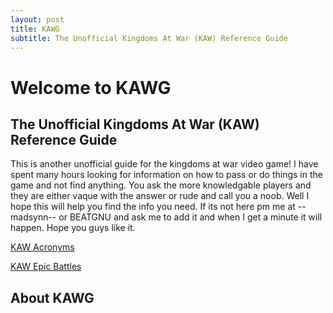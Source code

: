 ```yaml
---
layout: post
title: KAWG
subtitle: The Unofficial Kingdoms At War (KAW) Reference Guide
---
```


# Welcome to KAWG
## The Unofficial Kingdoms At War (KAW) Reference Guide

<p class="message">
  This is another unofficial guide for the kingdoms at war video game!  I have spent many hours looking for information on how to pass or do things in the game and not find anything. You ask the more knowledgable players and they are either vaque with the answer or rude and call you a noob. Well I hope this will help you find the info you need. If its not here pm me at --madsynn-- or BEATGNU and ask me to add it and when I get a minute it will happen. Hope you guys like it.
</p>

[KAW Acronyms](/kaw-reference/acronyms "Kingdoms At War Acronyms")

[KAW Epic Battles](/kaw-reference/battles "Kingdoms At War Epic Battles Guide")

## About KAWG
